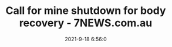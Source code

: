 ---
"title": "Call for mine shutdown for body recovery - 7NEWS.com.au"
"date": "2021-9-18 6:56:0"
"feed_name": "GOOGLENEWSMINING"
"feed_website": "https://news.google.com/search?q=mining%2Bincident&hl=en-US&gl=US&ceid=US:en"
"feed_rss": "https://news.google.com/rss/search?q=mining%2Bincident&hl=en-US&gl=US&ceid=US:en"
"link": "https://7news.com.au/news/disaster-and-emergency/call-for-mine-shutdown-for-body-recovery-c-3999857"
"file": "_posts/2021-1-1-b623dfc3d169900cfc11134dad8240034b11f289.md"
"accident": "1"
"drilling": "0"
"dead": "0"
"injured": "0"
---